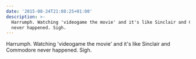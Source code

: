 ```yaml
---
date: '2015-08-24T21:08:25+01:00'
description: >-
  Harrumph. Watching 'videogame the movie' and it's like Sinclair and Commodore
  never happened. Sigh.
---
```

Harrumph. Watching 'videogame the movie' and it's like Sinclair and Commodore never happened. Sigh.
